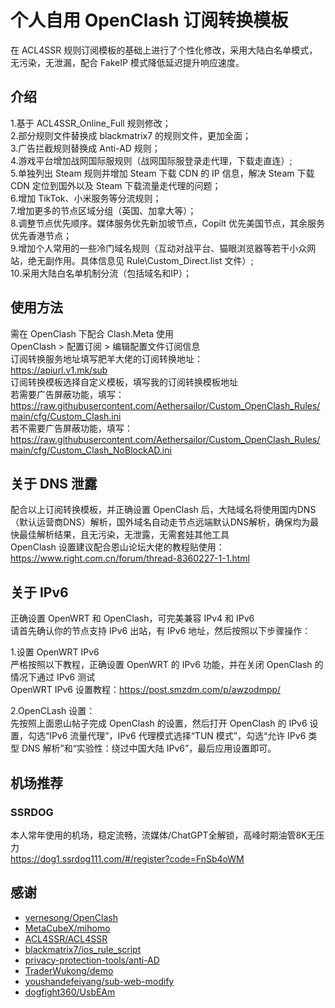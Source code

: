 # 个人自用 OpenClash 订阅转换模板
在 ACL4SSR 规则订阅模板的基础上进行了个性化修改，采用大陆白名单模式，无污染，无泄漏，配合 FakeIP 模式降低延迟提升响应速度。

## 介绍  
1.基于 ACL4SSR_Online_Full 规则修改；  
2.部分规则文件替换成 blackmatrix7 的规则文件，更加全面；  
3.广告拦截规则替换成 Anti-AD 规则；  
4.游戏平台增加战网国际服规则（战网国际服登录走代理，下载走直连）;  
5.单独列出 Steam 规则并增加 Steam 下载 CDN 的 IP 信息，解决 Steam 下载 CDN 定位到国外以及 Steam 下载流量走代理的问题；     
6.增加 TikTok、小米服务等分流规则；  
7.增加更多的节点区域分组（英国、加拿大等）；  
8.调整节点优先顺序。媒体服务优先新加坡节点，Copilt 优先美国节点，其余服务优先香港节点；  
9.增加个人常用的一些冷门域名规则（互动对战平台、猫眼浏览器等若干小众网站，绝无副作用。具体信息见 Rule\Custom_Direct.list 文件）;  
10.采用大陆白名单机制分流（包括域名和IP）；   


## 使用方法  
需在 OpenClash 下配合 Clash.Meta 使用  
OpenClash > 配置订阅 > 编辑配置文件订阅信息  
订阅转换服务地址填写肥羊大佬的订阅转换地址：  
https://apiurl.v1.mk/sub  
订阅转换模板选择自定义模板，填写我的订阅转换模板地址  
若需要广告屏蔽功能，填写：    
https://raw.githubusercontent.com/Aethersailor/Custom_OpenClash_Rules/main/cfg/Custom_Clash.ini  
若不需要广告屏蔽功能，填写：  
https://raw.githubusercontent.com/Aethersailor/Custom_OpenClash_Rules/main/cfg/Custom_Clash_NoBlockAD.ini  

## 关于 DNS 泄露  
配合以上订阅转换模板，并正确设置 OpenClash 后，大陆域名将使用国内DNS（默认运营商DNS）解析，国外域名自动走节点远端默认DNS解析，确保均为最快最佳解析结果，且无污染，无泄露，无需套娃其他工具    
OpenClash 设置建议配合恩山论坛大佬的教程贴使用：https://www.right.com.cn/forum/thread-8360227-1-1.html

## 关于 IPv6  
正确设置 OpenWRT 和 OpenClash，可完美兼容 IPv4 和 IPv6  
请首先确认你的节点支持 IPv6 出站，有 IPv6 地址，然后按照以下步骤操作：  

1.设置 OpenWRT IPv6  
严格按照以下教程，正确设置 OpenWRT 的 IPv6 功能，并在关闭 OpenClash 的情况下通过 IPv6 测试  
OpenWRT IPv6 设置教程：https://post.smzdm.com/p/awzodmpp/  

2.OpenCLash 设置：  
先按照上面恩山帖子完成 OpenClash 的设置，然后打开 OpenClash 的 IPv6 设置，勾选“IPv6 流量代理”，IPv6 代理模式选择“TUN 模式”，勾选“允许 IPv6 类型 DNS 解析”和“实验性：绕过中国大陆 IPv6”，最后应用设置即可。

## 机场推荐 
### SSRDOG  
本人常年使用的机场，稳定流畅，流媒体/ChatGPT全解锁，高峰时期油管8K无压力  
https://dog1.ssrdog111.com/#/register?code=FnSb4oWM  

## 感谢  
- [vernesong/OpenClash](https://github.com/vernesong/OpenClash)
- [MetaCubeX/mihomo](https://github.com/MetaCubeX/mihomo)
- [ACL4SSR/ACL4SSR](https://github.com/ACL4SSR/ACL4SSR)
- [blackmatrix7/ios_rule_script](https://github.com/blackmatrix7/ios_rule_script)
- [privacy-protection-tools/anti-AD](https://github.com/privacy-protection-tools/anti-AD)
- [TraderWukong/demo](https://github.com/TraderWukong/demo)
- [youshandefeiyang/sub-web-modify](https://github.com/youshandefeiyang/sub-web-modify)
- [dogfight360/UsbEAm](https://github.com/dogfight360/UsbEAm)
